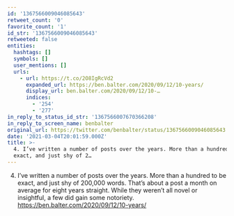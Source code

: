 ```yaml
---
id: '1367566009046085643'
retweet_count: '0'
favorite_count: '1'
id_str: '1367566009046085643'
retweeted: false
entities:
  hashtags: []
  symbols: []
  user_mentions: []
  urls:
    - url: https://t.co/2O8IgRcVd2
      expanded_url: https://ben.balter.com/2020/09/12/10-years/
      display_url: ben.balter.com/2020/09/12/10-…
      indices:
        - '254'
        - '277'
in_reply_to_status_id_str: '1367566007670366208'
in_reply_to_screen_name: benbalter
original_url: https://twitter.com/benbalter/status/1367566009046085643
date: '2021-03-04T20:01:59.000Z'
title: >-
  4. I’ve written a number of posts over the years. More than a hundred to be
  exact, and just shy of 2…
---
```


4. I’ve written a number of posts over the years. More than a hundred to be exact, and just shy of 200,000 words. That’s about a post a month on average for eight years straight. While they weren’t all novel or insightful, a few did gain some notoriety. https://ben.balter.com/2020/09/12/10-years/